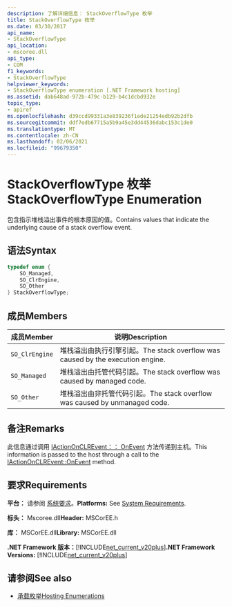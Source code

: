 ```yaml
---
description: 了解详细信息： StackOverflowType 枚举
title: StackOverflowType 枚举
ms.date: 03/30/2017
api_name:
- StackOverflowType
api_location:
- mscoree.dll
api_type:
- COM
f1_keywords:
- StackOverflowType
helpviewer_keywords:
- StackOverflowType enumeration [.NET Framework hosting]
ms.assetid: dab648ad-972b-479c-b129-b4c1dcbd932e
topic_type:
- apiref
ms.openlocfilehash: d39ccd99331a3e839236f1ede21254edb92b2dfb
ms.sourcegitcommit: ddf7edb67715a5b9a45e3dd44536dabc153c1de0
ms.translationtype: MT
ms.contentlocale: zh-CN
ms.lasthandoff: 02/06/2021
ms.locfileid: "99679350"
---
```

# <a name="stackoverflowtype-enumeration"></a><span data-ttu-id="f22ce-103">StackOverflowType 枚举</span><span class="sxs-lookup"><span data-stu-id="f22ce-103">StackOverflowType Enumeration</span></span>

<span data-ttu-id="f22ce-104">包含指示堆栈溢出事件的根本原因的值。</span><span class="sxs-lookup"><span data-stu-id="f22ce-104">Contains values that indicate the underlying cause of a stack overflow event.</span></span>  
  
## <a name="syntax"></a><span data-ttu-id="f22ce-105">语法</span><span class="sxs-lookup"><span data-stu-id="f22ce-105">Syntax</span></span>  
  
```cpp  
typedef enum {  
    SO_Managed,  
    SO_ClrEngine,  
    SO_Other  
} StackOverflowType;  
```  
  
## <a name="members"></a><span data-ttu-id="f22ce-106">成员</span><span class="sxs-lookup"><span data-stu-id="f22ce-106">Members</span></span>  
  
|<span data-ttu-id="f22ce-107">成员</span><span class="sxs-lookup"><span data-stu-id="f22ce-107">Member</span></span>|<span data-ttu-id="f22ce-108">说明</span><span class="sxs-lookup"><span data-stu-id="f22ce-108">Description</span></span>|  
|------------|-----------------|  
|`SO_ClrEngine`|<span data-ttu-id="f22ce-109">堆栈溢出由执行引擎引起。</span><span class="sxs-lookup"><span data-stu-id="f22ce-109">The stack overflow was caused by the execution engine.</span></span>|  
|`SO_Managed`|<span data-ttu-id="f22ce-110">堆栈溢出由托管代码引起。</span><span class="sxs-lookup"><span data-stu-id="f22ce-110">The stack overflow was caused by managed code.</span></span>|  
|`SO_Other`|<span data-ttu-id="f22ce-111">堆栈溢出由非托管代码引起。</span><span class="sxs-lookup"><span data-stu-id="f22ce-111">The stack overflow was caused by unmanaged code.</span></span>|  
  
## <a name="remarks"></a><span data-ttu-id="f22ce-112">备注</span><span class="sxs-lookup"><span data-stu-id="f22ce-112">Remarks</span></span>  

 <span data-ttu-id="f22ce-113">此信息通过调用 [IActionOnCLREvent：： OnEvent](iactiononclrevent-onevent-method.md) 方法传递到主机。</span><span class="sxs-lookup"><span data-stu-id="f22ce-113">This information is passed to the host through a call to the [IActionOnCLREvent::OnEvent](iactiononclrevent-onevent-method.md) method.</span></span>  
  
## <a name="requirements"></a><span data-ttu-id="f22ce-114">要求</span><span class="sxs-lookup"><span data-stu-id="f22ce-114">Requirements</span></span>  

 <span data-ttu-id="f22ce-115">**平台：** 请参阅 [系统要求](../../get-started/system-requirements.md)。</span><span class="sxs-lookup"><span data-stu-id="f22ce-115">**Platforms:** See [System Requirements](../../get-started/system-requirements.md).</span></span>  
  
 <span data-ttu-id="f22ce-116">**标头：** Mscoree.dll</span><span class="sxs-lookup"><span data-stu-id="f22ce-116">**Header:** MSCorEE.h</span></span>  
  
 <span data-ttu-id="f22ce-117">**库：** MSCorEE.dll</span><span class="sxs-lookup"><span data-stu-id="f22ce-117">**Library:** MSCorEE.dll</span></span>  
  
 <span data-ttu-id="f22ce-118">**.NET Framework 版本：**[!INCLUDE[net_current_v20plus](../../../../includes/net-current-v20plus-md.md)]</span><span class="sxs-lookup"><span data-stu-id="f22ce-118">**.NET Framework Versions:** [!INCLUDE[net_current_v20plus](../../../../includes/net-current-v20plus-md.md)]</span></span>  
  
## <a name="see-also"></a><span data-ttu-id="f22ce-119">请参阅</span><span class="sxs-lookup"><span data-stu-id="f22ce-119">See also</span></span>

- [<span data-ttu-id="f22ce-120">承载枚举</span><span class="sxs-lookup"><span data-stu-id="f22ce-120">Hosting Enumerations</span></span>](hosting-enumerations.md)
